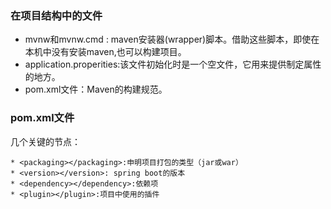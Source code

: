 ### 在项目结构中的文件
* mvnw和mvnw.cmd : maven安装器(wrapper)脚本。借助这些脚本，即使在本机中没有安装maven,也可以构建项目。
* application.properities:该文件初始化时是一个空文件，它用来提供制定属性的地方。
* pom.xml文件：Maven的构建规范。

### pom.xml文件
几个关键的节点：
```
* <packaging></packaging>:申明项目打包的类型（jar或war）
* <version></version>: spring boot的版本
* <dependency></dependency>:依赖项
* <plugin></plugin>:项目中使用的插件
```
